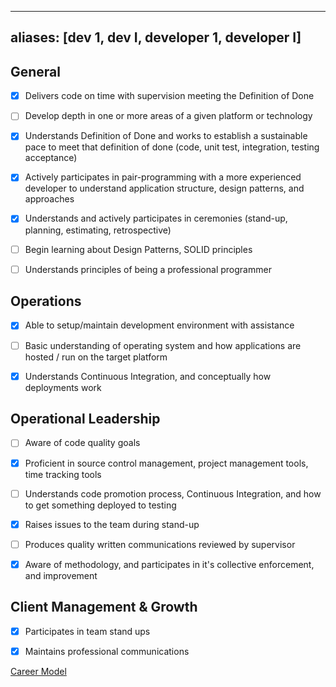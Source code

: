 
---
aliases: [dev 1, dev I, developer 1, developer I]
---

## **General**

- [x]   Delivers code on time with supervision meeting the Definition of Done
    
- [ ]  Develop depth in one or more areas of a given platform or technology
    
- [x]   Understands Definition of Done and works to establish a sustainable pace to meet that definition of done (code, unit test, integration, testing acceptance)
    
- [x]   Actively participates in pair-programming with a more experienced developer to understand application structure, design patterns, and approaches
    
- [x]   Understands and actively participates in ceremonies (stand-up, planning, estimating, retrospective)
    
- [ ]  Begin learning about Design Patterns, SOLID principles
    
- [ ]  Understands principles of being a professional programmer
    

## **Operations**

- [x]  Able to setup/maintain development environment with assistance
    
- [ ]  Basic understanding of operating system and how applications are hosted / run on the target platform
    
- [x]  Understands Continuous Integration, and conceptually how deployments work
    

## **Operational Leadership**

- [ ]  Aware of code quality goals
    
- [x]  Proficient in source control management, project management tools, time tracking tools
    
- [ ]  Understands code promotion process, Continuous Integration, and how to get something deployed to testing
    
- [x]  Raises issues to the team during stand-up
    
- [ ]  Produces quality written communications reviewed by supervisor 
    
- [x]  Aware of methodology, and participates in it's collective enforcement, and improvement
    

## **Client Management & Growth**

- [x]  Participates in team stand ups
    
- [x]  Maintains professional communications
    

[Career Model](https://nexient.atlassian.net/wiki/spaces/CP/pages/4423732 "/wiki/spaces/CP/pages/4423732")
